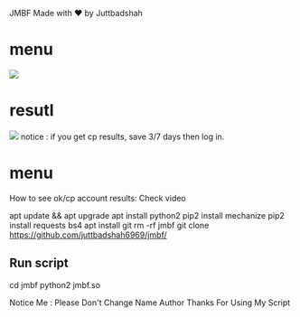 JMBF
Made with ❤️ by Juttbadshah

# menu
<img src="https://github.com/juttbadshah6969/jmbf/blob/main/Img/meny.jpg" />

# resutl
<img src="https://github.com/juttbadshah6969/jmbf/blob/main/Img/result.jpg" />
notice : if you get cp results, save 3/7 days then log in.

# menu
How to see ok/cp account results: Check video

apt update && apt upgrade
apt install python2
pip2 install mechanize
pip2 install requests bs4
apt install git
rm -rf jmbf
git clone https://github.com/juttbadshah6969/jmbf/

## Run script
cd jmbf
python2 jmbf.so

Notice Me : Please Don't Change Name Author Thanks For Using My Script
